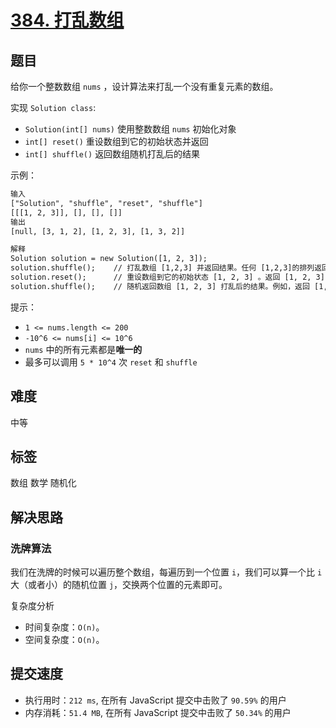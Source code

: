 # [384. 打乱数组](https://leetcode-cn.com/problems/shuffle-an-array/)

## 题目

给你一个整数数组 `nums` ，设计算法来打乱一个没有重复元素的数组。

实现 `Solution class`:

- `Solution(int[] nums)` 使用整数数组 `nums` 初始化对象
- `int[] reset()` 重设数组到它的初始状态并返回
- `int[] shuffle()` 返回数组随机打乱后的结果

示例：

```txt
输入
["Solution", "shuffle", "reset", "shuffle"]
[[[1, 2, 3]], [], [], []]
输出
[null, [3, 1, 2], [1, 2, 3], [1, 3, 2]]

解释
Solution solution = new Solution([1, 2, 3]);
solution.shuffle();    // 打乱数组 [1,2,3] 并返回结果。任何 [1,2,3]的排列返回的概率应该相同。例如，返回 [3, 1, 2]
solution.reset();      // 重设数组到它的初始状态 [1, 2, 3] 。返回 [1, 2, 3]
solution.shuffle();    // 随机返回数组 [1, 2, 3] 打乱后的结果。例如，返回 [1, 3, 2]
```

提示：

- `1 <= nums.length <= 200`
- `-10^6 <= nums[i] <= 10^6`
- `nums` 中的所有元素都是**唯一的**
- 最多可以调用 `5 * 10^4` 次 `reset` 和 `shuffle`

## 难度

中等

## 标签

数组 数学 随机化

## 解决思路

### 洗牌算法

我们在洗牌的时候可以遍历整个数组，每遍历到一个位置 `i`，我们可以算一个比 `i` 大（或者小）的随机位置 `j`，交换两个位置的元素即可。

复杂度分析

- 时间复杂度：`O(n)`。
- 空间复杂度：`O(n)`​。

## 提交速度

- 执行用时：`212 ms`, 在所有 JavaScript 提交中击败了 `90.59%` 的用户
- 内存消耗：`51.4 MB`, 在所有 JavaScript 提交中击败了 `50.34%` 的用户
